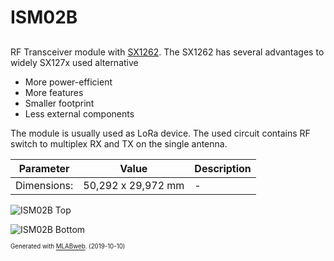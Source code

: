<!--- PrjInfo ---> <!--- Please remove this line after manually editing --->
<!--- 00a56be08b96043df9e37d6aff7b6990 --->
<!--- Created:2019-10-10 19:35:25.196922: --->
<!--- Author:: --->
<!--- AuthorEmail:: --->
<!--- Tags:: --->
<!--- Ust:: --->
<!--- Label --->
<!--- ELabel --->
<!--- Name:ISM02A: --->
# ISM02B
<!--- LongName --->
##
<!--- ELongName --->

<!--- Lead --->

<!--- Description --->
RF Transceiver module with [SX1262](https://www.semtech.com/products/wireless-rf/lora-transceivers/sx1262). The SX1262 has several advantages to widely SX127x used alternative

  * More power-efficient
  * More features
  * Smaller footprint
  * Less external components

The module is usually used as LoRa device. The used circuit contains RF switch to multiplex RX and TX on the single antenna. 

<!--- ELead --->

| Parameter | Value | Description |
|-----------|-------|-------------|
|Dimensions: | 50,292 x 29,972 mm | - |

![ISM02B Top](doc/img/ISM02B_top.png)

![ISM02B Bottom](doc/img/ISM02B_bot.png) 




<!--- EDescription --->
<!--- Content --->
<!--- EContent --->
<sub><sup> Generated with [MLABweb](https://github.com/MLAB-project/MLABweb). (2019-10-10)</sup></sub>

